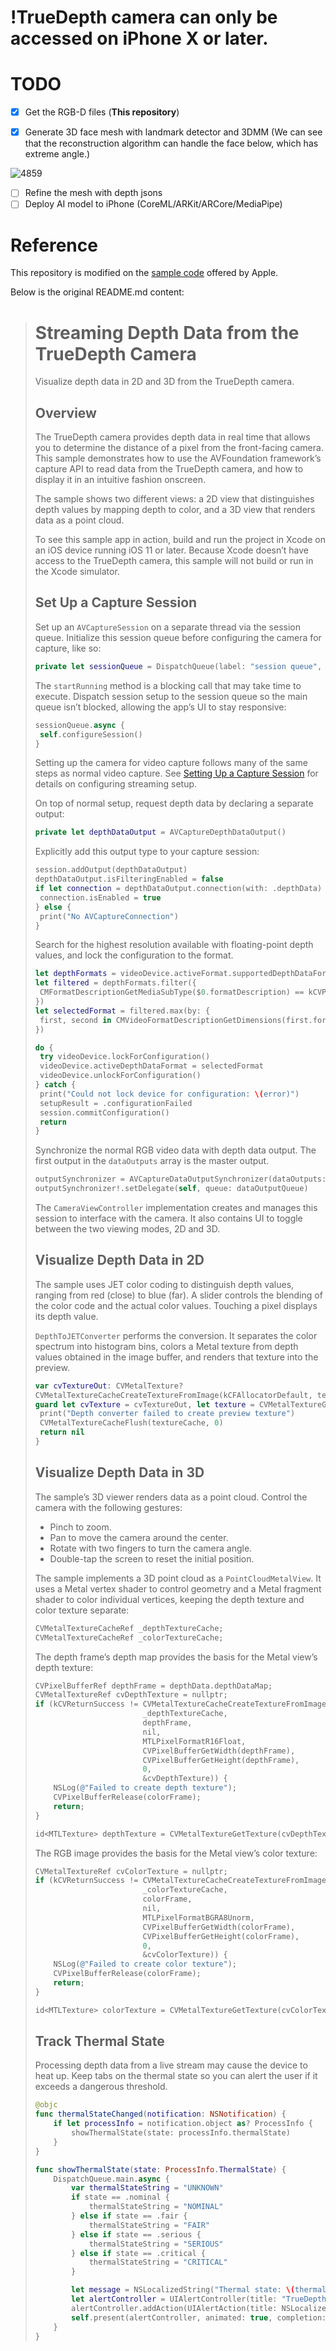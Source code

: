 # !TrueDepth camera can only be accessed on iPhone X or later.

# TODO

- [x] Get the RGB-D files (**This repository**)

- [x] Generate 3D face mesh with landmark detector and 3DMM (We can see that the reconstruction algorithm can handle the face below, which has extreme angle.)

![4859](Res/4859.JPEG)

- [ ] Refine the mesh with depth jsons
- [ ] Deploy AI model to iPhone (CoreML/ARKit/ARCore/MediaPipe)

# Reference

This repository is modified on the [sample code](https://developer.apple.com/documentation/avfoundation/cameras_and_media_capture/streaming_depth_data_from_the_truedepth_camera) offered by Apple.

Below is the original README.md content:

> # Streaming Depth Data from the TrueDepth Camera
>
> Visualize depth data in 2D and 3D from the TrueDepth camera.
>
> ## Overview
>
> The TrueDepth camera provides depth data in real time that allows you to determine the distance of a pixel from the front-facing camera. This sample demonstrates how to use the AVFoundation framework’s capture API to read data from the TrueDepth camera, and how to display it in an intuitive fashion onscreen.
>
> The sample shows two different views: a 2D view that distinguishes depth values by mapping depth to color, and a 3D view that renders data as a point cloud.
>
> To see this sample app in action, build and run the project in Xcode on an iOS device running iOS 11 or later. Because Xcode doesn’t have access to the TrueDepth camera, this sample will not build or run in the Xcode simulator.
>
> ## Set Up a Capture Session
>
> Set up an `AVCaptureSession` on a separate thread via the session queue. Initialize this session queue before configuring the camera for capture, like so: 
>
> ``` swift
> private let sessionQueue = DispatchQueue(label: "session queue", attributes: [], autoreleaseFrequency: .workItem)
> ```
>
> The `startRunning` method is a blocking call that may take time to execute. Dispatch session setup to the session queue so the main queue isn’t blocked, allowing the app’s UI to stay responsive:
>
> ``` swift
> sessionQueue.async {
>  self.configureSession()
> }
> ```
>
> Setting up the camera for video capture follows many of the same steps as normal video capture. See [Setting Up a Capture Session](https://developer.apple.com/documentation/avfoundation/cameras_and_media_capture/setting_up_a_capture_session) for details on configuring streaming setup.
>
> On top of normal setup, request depth data by declaring a separate output:
>
> ``` swift
> private let depthDataOutput = AVCaptureDepthDataOutput()
> ```
>
> Explicitly add this output type to your capture session:
>
> ``` swift
> session.addOutput(depthDataOutput)
> depthDataOutput.isFilteringEnabled = false
> if let connection = depthDataOutput.connection(with: .depthData) {
>  connection.isEnabled = true
> } else {
>  print("No AVCaptureConnection")
> }
> ```
>
> Search for the highest resolution available with floating-point depth values, and lock the configuration to the format.
>
> ``` swift
> let depthFormats = videoDevice.activeFormat.supportedDepthDataFormats
> let filtered = depthFormats.filter({
>  CMFormatDescriptionGetMediaSubType($0.formatDescription) == kCVPixelFormatType_DepthFloat16
> })
> let selectedFormat = filtered.max(by: {
>  first, second in CMVideoFormatDescriptionGetDimensions(first.formatDescription).width < CMVideoFormatDescriptionGetDimensions(second.formatDescription).width
> })
> 
> do {
>  try videoDevice.lockForConfiguration()
>  videoDevice.activeDepthDataFormat = selectedFormat
>  videoDevice.unlockForConfiguration()
> } catch {
>  print("Could not lock device for configuration: \(error)")
>  setupResult = .configurationFailed
>  session.commitConfiguration()
>  return
> }
> ```
>
> Synchronize the normal RGB video data with depth data output. The first output in the `dataOutputs` array is the master output.
>
> ``` swift
> outputSynchronizer = AVCaptureDataOutputSynchronizer(dataOutputs: [videoDataOutput, depthDataOutput])
> outputSynchronizer!.setDelegate(self, queue: dataOutputQueue)
> ```
>
> The `CameraViewController` implementation creates and manages this session to interface with the camera. It also contains UI to toggle between the two viewing modes, 2D and 3D.
>
> ## Visualize Depth Data in 2D
>
> The sample uses JET color coding to distinguish depth values, ranging from red (close) to blue (far). A slider controls the blending of the color code and the actual color values. Touching a pixel displays its depth value.
>
> `DepthToJETConverter` performs the conversion. It separates the color spectrum into histogram bins, colors a Metal texture from depth values obtained in the image buffer, and renders that texture into the preview.
>
> ``` swift
> var cvTextureOut: CVMetalTexture?
> CVMetalTextureCacheCreateTextureFromImage(kCFAllocatorDefault, textureCache, pixelBuffer, nil, textureFormat, width, height, 0, &cvTextureOut)
> guard let cvTexture = cvTextureOut, let texture = CVMetalTextureGetTexture(cvTexture) else {
>  print("Depth converter failed to create preview texture")
>  CVMetalTextureCacheFlush(textureCache, 0)
>  return nil
> }
> ```
>
> ## Visualize Depth Data in 3D
>
> The sample’s 3D viewer renders data as a point cloud. Control the camera with the following gestures:
>
> * Pinch to zoom. 
> * Pan to move the camera around the center. 
> * Rotate with two fingers to turn the camera angle. 
> * Double-tap the screen to reset the initial position. 
>
> The sample implements a 3D point cloud as a `PointCloudMetalView`. It uses a Metal vertex shader to control geometry and a Metal fragment shader to color individual vertices, keeping the depth texture and color texture separate:
>
> ``` objective-c
> CVMetalTextureCacheRef _depthTextureCache;
> CVMetalTextureCacheRef _colorTextureCache;
> ```
>
> The depth frame’s depth map provides the basis for the Metal view’s depth texture:
>
> ``` objective-c
> CVPixelBufferRef depthFrame = depthData.depthDataMap;
> CVMetalTextureRef cvDepthTexture = nullptr;
> if (kCVReturnSuccess != CVMetalTextureCacheCreateTextureFromImage(kCFAllocatorDefault,
>                         _depthTextureCache,
>                         depthFrame,
>                         nil,
>                         MTLPixelFormatR16Float,
>                         CVPixelBufferGetWidth(depthFrame),
>                         CVPixelBufferGetHeight(depthFrame),
>                         0,
>                         &cvDepthTexture)) {
>     NSLog(@"Failed to create depth texture");
>     CVPixelBufferRelease(colorFrame);
>     return;
> }
> 
> id<MTLTexture> depthTexture = CVMetalTextureGetTexture(cvDepthTexture);
> ```
>
> The RGB image provides the basis for the Metal view’s color texture:
>
> ``` objective-c
> CVMetalTextureRef cvColorTexture = nullptr;
> if (kCVReturnSuccess != CVMetalTextureCacheCreateTextureFromImage(kCFAllocatorDefault,
>                         _colorTextureCache,
>                         colorFrame,
>                         nil,
>                         MTLPixelFormatBGRA8Unorm,
>                         CVPixelBufferGetWidth(colorFrame),
>                         CVPixelBufferGetHeight(colorFrame),
>                         0,
>                         &cvColorTexture)) {
>     NSLog(@"Failed to create color texture");
>     CVPixelBufferRelease(colorFrame);
>     return;
> }
> 
> id<MTLTexture> colorTexture = CVMetalTextureGetTexture(cvColorTexture);
> ```
>
> ## Track Thermal State
>
> Processing depth data from a live stream may cause the device to heat up. Keep tabs on the thermal state so you can alert the user if it exceeds a dangerous threshold.
>
> ``` swift
> @objc
> func thermalStateChanged(notification: NSNotification) {
>     if let processInfo = notification.object as? ProcessInfo {
>         showThermalState(state: processInfo.thermalState)
>     }
> }
> 
> func showThermalState(state: ProcessInfo.ThermalState) {
>     DispatchQueue.main.async {
>         var thermalStateString = "UNKNOWN"
>         if state == .nominal {
>             thermalStateString = "NOMINAL"
>         } else if state == .fair {
>             thermalStateString = "FAIR"
>         } else if state == .serious {
>             thermalStateString = "SERIOUS"
>         } else if state == .critical {
>             thermalStateString = "CRITICAL"
>         }
> 
>         let message = NSLocalizedString("Thermal state: \(thermalStateString)", comment: "Alert message when thermal state has changed")
>         let alertController = UIAlertController(title: "TrueDepthStreamer", message: message, preferredStyle: .alert)
>         alertController.addAction(UIAlertAction(title: NSLocalizedString("OK", comment: "Alert OK button"), style: .cancel, handler: nil))
>         self.present(alertController, animated: true, completion: nil)
>     }
> }
> ```

